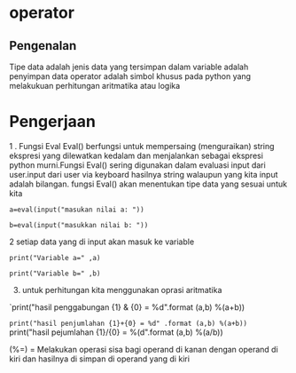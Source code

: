 # operator


## Pengenalan
Tipe data adalah jenis data yang tersimpan dalam variable adalah penyimpan data operator adalah simbol khusus pada python yang melakukuan perhitungan aritmatika atau logika

# Pengerjaan

1 . Fungsi Eval Eval() berfungsi untuk mempersaing (menguraikan)  string ekspresi yang dilewatkan kedalam dan menjalankan sebagai ekspresi python murni.Fungsi Eval() sering digunakan dalam evaluasi input dari user.input dari user via keyboard hasilnya string walaupun yang kita input adalah bilangan. fungsi Eval() akan menentukan tipe data yang sesuai untuk kita 
 	
`a=eval(input("masukan nilai a: "))`
	
`b=eval(input("masukkan nilai b: "))`
  
2 setiap data yang di input akan masuk ke variable
	
`print("Variable a=" ,a)`
	
`print("Variable b=" ,b)`

3. untuk perhitungan kita menggunakan oprasi aritmatika

`print("hasil penggabungan {1} & {0} = %d".format (a,b) %(a+b))

`print("hasil penjumlahan {1}+{0} = %d" .format (a,b) %(a+b))
`print("hasil pejumlahan {1}/{0} = %(d".format (a,b) %(a/b))

(%=) = Melakukan operasi sisa bagi operand di kanan dengan operand di kiri dan hasilnya di simpan di operand yang di kiri

